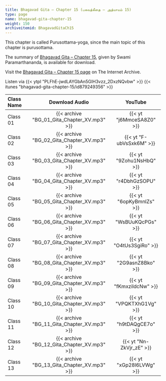 ```yaml
---
title: Bhagavad Gita – Chapter 15 (பகவத்கீதை – அத்யாயம் 15)
type: page
name: bhagavad-gita-chapter-15
weight: 150
archiveitemid: BhagavadGitaCh15
---
```


This chapter is called Purusottama-yoga, since the main topic of this chapter is purusottama.

The summary of [Bhagavad Gita – Chapter 15](https://media.poornalayam.org/download/BhagavadGitaSummary/BG_15.pdf), given by Swami Paramarthananda, is available for download.

Visit the [Bhagavad Gita – Chapter 15 page](https://archive.org/details/BhagavadGitaCh15) on The Internet Archive.

Listen via {{< ytpl "PLFhE-jwdLAYGbAn5GIH3vzz_2DxzNQvbw" >}} {{< itunes "bhagavad-gita-chapter-15/id879249356" >}}

Class Name | Download Audio | YouTube
:---|:---:|:---:
Class 01 | {{< archive "BG_01_Gita_Chapter_XV.mp3" >}} | {{< yt "j6MmceSA8Z0" >}}
Class 02 | {{< archive "BG_02_Gita_Chapter_XV.mp3" >}} | {{< yt "F-ubVsSxk6M" >}}
Class 03 | {{< archive "BG_03_Gita_Chapter_XV.mp3" >}} | {{< yt "9Zohu1NsHbQ" >}}
Class 04 | {{< archive "BG_04_Gita_Chapter_XV.mp3" >}} | {{< yt "r4DbhGzSOPU" >}}
Class 05 | {{< archive "BG_05_Gita_Chapter_XV.mp3" >}} | {{< yt "6opKyBmnlZs" >}}
Class 06 | {{< archive "BG_06_Gita_Chapter_XV.mp3" >}} | {{< yt "WsBUuKQcPGs" >}}
Class 07 | {{< archive "BG_07_Gita_Chapter_XV.mp3" >}} | {{< yt "O4tUs3SgiRo" >}}
Class 08 | {{< archive "BG_08_Gita_Chapter_XV.mp3" >}} | {{< yt "2G9asnZ8Bko" >}}
Class 09 | {{< archive "BG_09_Gita_Chapter_XV.mp3" >}} | {{< yt "fKmxzildcNw" >}}
Class 10 | {{< archive "BG_10_Gita_Chapter_XV.mp3" >}} | {{< yt "VPQKTXhG1Vg" >}}
Class 11 | {{< archive "BG_11_Gita_Chapter_XV.mp3" >}} | {{< yt "h9tDAQgCE7o" >}}
Class 12 | {{< archive "BG_12_Gita_Chapter_XV.mp3" >}} | {{< yt "Nn-ZkVjr_zE" >}}
Class 13 | {{< archive "BG_13_Gita_Chapter_XV.mp3" >}} | {{< yt "xGp28l6LVWg" >}}
